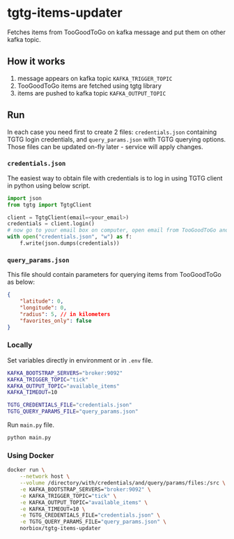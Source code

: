 # tgtg-items-updater
Fetches items from TooGoodToGo on kafka message and put them on other kafka topic.

## How it works
1. message appears on kafka topic `KAFKA_TRIGGER_TOPIC`
2. TooGoodToGo items are fetched using tgtg library
3. items are pushed to kafka topic `KAFKA_OUTPUT_TOPIC`

## Run
In each case you need first to create 2 files: `credentials.json` containing TGTG login credentials, and `query_params.json` with TGTG querying options. Those files can be updated on-fly later - service will apply changes.

### `credentials.json`
The easiest way to obtain file with credentials is to log in using TGTG client in python using below script.
```python
import json
from tgtg import TgtgClient

client = TgtgClient(email=<your_email>)
credentials = client.login()
# now go to your email box on computer, open email from TooGoodToGo and click button to confirm login
with open("credentials.json", "w") as f:
    f.write(json.dumps(credentials))
```

### `query_params.json`
This file should contain parameters for querying items from TooGoodToGo as below:
```json
{
    "latitude": 0,
    "longitude": 0,
    "radius": 5, // in kilometers
    "favorites_only": false
}
```

### Locally
 Set variables directly in environment or in `.env` file.

```bash
KAFKA_BOOTSTRAP_SERVERS="broker:9092"
KAFKA_TRIGGER_TOPIC="tick"
KAFKA_OUTPUT_TOPIC="available_items"
KAFKA_TIMEOUT=10

TGTG_CREDENTIALS_FILE="credentials.json"
TGTG_QUERY_PARAMS_FILE="query_params.json"
```

Run `main.py` file.

```bash
python main.py
```

### Using Docker
```bash
docker run \
    --network host \
    --volume /directory/with/credentials/and/query/params/files:/src \
    -e KAFKA_BOOTSTRAP_SERVERS="broker:9092" \
    -e KAFKA_TRIGGER_TOPIC="tick" \
    -e KAFKA_OUTPUT_TOPIC="available_items" \
    -e KAFKA_TIMEOUT=10 \
    -e TGTG_CREDENTIALS_FILE="credentials.json" \
    -e TGTG_QUERY_PARAMS_FILE="query_params.json" \
    norbiox/tgtg-items-updater
```
